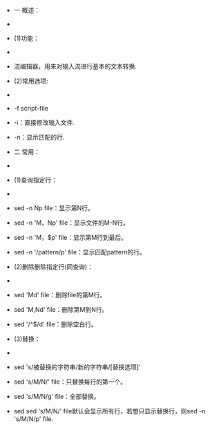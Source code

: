 - 一 概述：
- 
- (1)功能：
- 
- 流编辑器，用来对输入流进行基本的文本转换.

- (2)常用选项:
- 
- -f script-file
- -i：直接修改输入文件.
- -n：显示匹配的行.

- 二 常用：
- 
- (1)查询指定行：
- 
- sed -n Np file：显示第N行。
- sed -n 'M，Np' file：显示文件的M-N行。
- sed -n 'M，$p' file：显示第M行到最后。
- sed -n '/pattern/p' file：显示匹配pattern的行。

- (2)删除删除指定行(同查询)：
- 
- sed 'Md' file：删除file的第M行。
- sed 'M,Nd' file：删除第M到N行。
- sed '/^$/d' file：删除空白行。

- (3)替换：
- 
- sed 's/被替换的字符串/新的字符串/[替换选项]'
- sed 's/M/N/' file：只替换每行的第一个。
- sed 's/M/N/g' file：全部替换。
- sed sed 's/M/N/' file默认会显示所有行，若想只显示替换行，则sed -n 's/M/N/p' file.